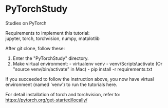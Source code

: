 # PyTorchStudy
Studies on PyTorch

Requirements to implement this tutorial:  
jupyter, torch, torchvision, numpy, matplotlib

After git clone, follow these:
  1) Enter the "PyTorchStudy" directory.
  2) Make virtual environment:
    - virtualenv venv
    - venv\Scripts\activate (Or "source venv/bin/activate" in Mac)
    - pip install -r requirements.txt

If you succeeded to follow the instruction above,
you now have virtual environment (named 'venv') to run the tutorials here.

For detail installation of torch and torchvision, refer to:  
https://pytorch.org/get-started/locally/
